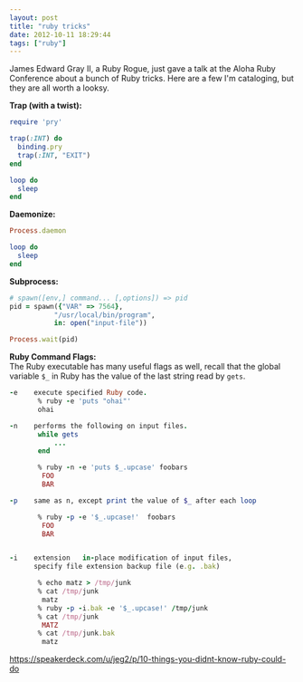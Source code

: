 ```yaml
---
layout: post
title: "ruby tricks"
date: 2012-10-11 18:29:44
tags: ["ruby"]
---
```


James Edward Gray II, a Ruby Rogue, just gave a talk at the Aloha Ruby
Conference about a bunch of Ruby tricks. Here are a few I'm cataloging, but
they are all worth a looksy.

**Trap (with a twist):**
```ruby
require 'pry'

trap(:INT) do
  binding.pry
  trap(:INT, "EXIT")
end

loop do
  sleep
end
```

**Daemonize:**
```ruby
Process.daemon

loop do
  sleep
end
```

**Subprocess:**
```ruby
# spawn([env,] command... [,options]) => pid
pid = spawn({"VAR" => 7564}, 
           "/usr/local/bin/program", 
           in: open("input-file"))

Process.wait(pid)
```

**Ruby Command Flags:**  
The Ruby executable has many useful flags as well, recall that the global
variable `$_` in Ruby has the value of the last string read by `gets`.
```ruby
-e    execute specified Ruby code.
       % ruby -e 'puts "ohai"'
       ohai

-n    performs the following on input files.
       while gets
           ...
       end

       % ruby -n -e 'puts $_.upcase' foobars
        FOO
        BAR

-p    same as n, except print the value of $_ after each loop

       % ruby -p -e '$_.upcase!'  foobars
        FOO
        BAR


-i    extension   in-place modification of input files, 
      specify file extension backup file (e.g. .bak) 

       % echo matz > /tmp/junk
       % cat /tmp/junk
        matz
       % ruby -p -i.bak -e '$_.upcase!' /tmp/junk
       % cat /tmp/junk
        MATZ
       % cat /tmp/junk.bak
        matz

```

https://speakerdeck.com/u/jeg2/p/10-things-you-didnt-know-ruby-could-do
